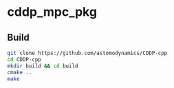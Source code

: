 # cddp_mpc_pkg


## Build
```bash
git clone https://github.com/astomodynamics/CDDP-cpp
cd CDDP-cpp
mkdir build && cd build
cmake ..
make
```
